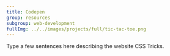 ```yaml
---
title: Codepen
group: resources
subgroup: web-development
fullImg: ../../images/projects/full/tic-tac-toe.png
---
```


Type a few sentences here describing the website CSS Tricks.